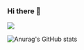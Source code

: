 ### Hi there 👋

<!--
**yoonjeong-heo/yoonjeong-heo** is a ✨ _special_ ✨ repository because its `README.md` (this file) appears on your GitHub profile.

Here are some ideas to get you started:

- 🔭 I’m currently working on ...
- 🌱 I’m currently learning ...
- 👯 I’m looking to collaborate on ...
- 🤔 I’m looking for help with ...
- 💬 Ask me about ...
- 📫 How to reach me: ...
- 😄 Pronouns: ...
- ⚡ Fun fact: ...
-->

<!-- [![Top Langs](https://github-readme-stats.vercel.app/api/top-langs/?username=yoonjeong-heo&layout=compact)](https://github.com/anuraghazra/github-readme-stats) -->

<img src="https://img.shields.io/badge/Vue.js-4FC08D?style=flat-square&logo=Vue.js&logoColor=white"/>


![Anurag's GitHub stats](https://github-readme-stats.vercel.app/api?username=yoonjeong-heo&show_icons=true&theme=tokyonight)
